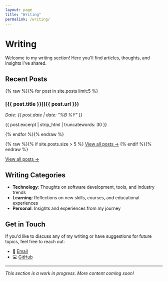 ```yaml
---
layout: page
title: "Writing"
permalink: /writing/
---
```


# Writing

Welcome to my writing section! Here you'll find articles, thoughts, and insights I've shared.

## Recent Posts

{% raw %}{% for post in site.posts limit:5 %}
### [{{ post.title }}]({{ post.url }})
*Date: {{ post.date | date: "%B %Y" }}*

{{ post.excerpt | strip_html | truncatewords: 30 }}

{% endfor %}{% endraw %}

{% raw %}{% if site.posts.size > 5 %}
[View all posts →](/posts/)
{% endif %}{% endraw %}

[View all posts →](/posts/)

## Writing Categories

- **Technology**: Thoughts on software development, tools, and industry trends
- **Learning**: Reflections on new skills, courses, and educational experiences
- **Personal**: Insights and experiences from my journey

## Get in Touch

If you'd like to discuss any of my writing or have suggestions for future topics, feel free to reach out:

- 📧 [Email](mailto:reyhandanilambaga@email.com)
- 💻 [GitHub](https://github.com/reyhandl)

---

*This section is a work in progress. More content coming soon!* 